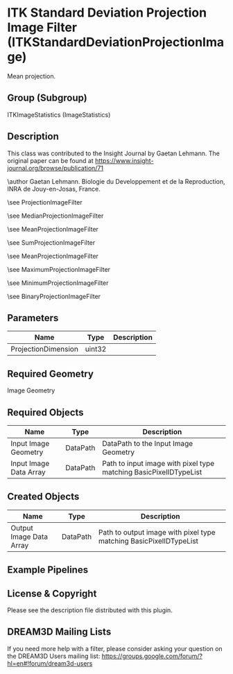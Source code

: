 # ITK Standard Deviation Projection Image Filter (ITKStandardDeviationProjectionImage)

Mean projection.

## Group (Subgroup)

ITKImageStatistics (ImageStatistics)

## Description

This class was contributed to the Insight Journal by Gaetan Lehmann. The original paper can be found at https://www.insight-journal.org/browse/publication/71 

\author Gaetan Lehmann. Biologie du Developpement et de la Reproduction, INRA de Jouy-en-Josas, France.


\see ProjectionImageFilter 


\see MedianProjectionImageFilter 


\see MeanProjectionImageFilter 


\see SumProjectionImageFilter 


\see MeanProjectionImageFilter 


\see MaximumProjectionImageFilter 


\see MinimumProjectionImageFilter 


\see BinaryProjectionImageFilter

## Parameters

| Name | Type | Description |
|------|------|-------------|
| ProjectionDimension | uint32 |  |

## Required Geometry

Image Geometry

## Required Objects

| Name |Type | Description |
|-----|------|-------------|
| Input Image Geometry | DataPath | DataPath to the Input Image Geometry |
| Input Image Data Array | DataPath | Path to input image with pixel type matching BasicPixelIDTypeList |

## Created Objects

| Name |Type | Description |
|-----|------|-------------|
| Output Image Data Array | DataPath | Path to output image with pixel type matching BasicPixelIDTypeList |

## Example Pipelines


## License & Copyright

Please see the description file distributed with this plugin.


## DREAM3D Mailing Lists

If you need more help with a filter, please consider asking your question on the DREAM3D Users mailing list:
https://groups.google.com/forum/?hl=en#!forum/dream3d-users


